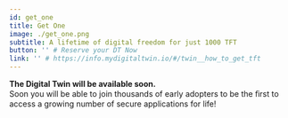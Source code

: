 ```yaml
---
id: get_one
title: Get One
image: ./get_one.png
subtitle: A lifetime of digital freedom for just 1000 TFT
button: '' # Reserve your DT Now
link: '' # https://info.mydigitaltwin.io/#/twin__how_to_get_tft
---
```

**The Digital Twin will be available soon.**
<br/>
Soon you will be able to join thousands of early adopters to be the ﬁrst to access a growing number of secure applications for life!